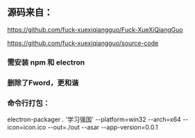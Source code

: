 ## 源码来自：

https://github.com/fuck-xuexiqiangguo/Fuck-XueXiQiangGuo

https://github.com/fuck-xuexiqiangguo/source-code

### 需安装 npm 和 electron

### 删除了Fword，更和谐

### 命令行打包：

electron-packager . '学习强国' --platform=win32 --arch=x64 --icon=icon.ico --out=./out --asar --app-version=0.0.1
